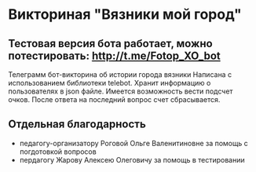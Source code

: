 # Викториная "Вязники мой город"
## Тестовая версия бота работает, можно потестировать: http://t.me/Fotop_XO_bot
Телеграмм бот-викторина об истории города вязники
Написана с использованием библиотеки telebot.
Хранит информацию о пользователях в json файле. Имеется возможность вести подсчет очков. После ответа на последний вопрос счет сбрасывается.
## Отдельная благодарность
* педагогу-организатору Роговой Ольге Валенитиновне за помощь с погдотовкой вопросов
* пердагогу Жарову Алексею Олеговичу за помощь в тестировании
